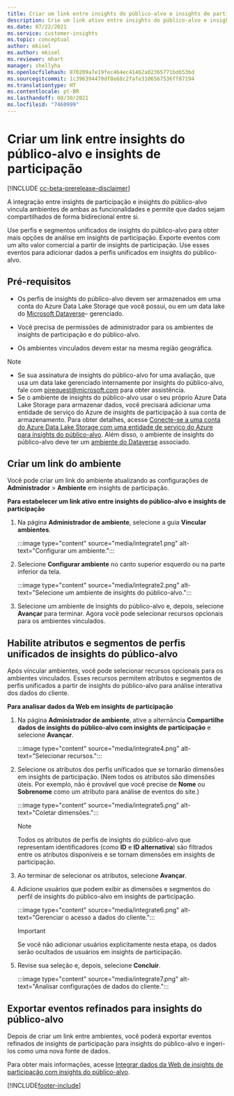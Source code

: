 ```yaml
---
title: Criar um link entre insights do público-alvo e insights de participação
description: Crie um link ativo entre insights do público-alvo e insights de participação para permitir o compartilhamento bidirecional de dados.
ms.date: 07/22/2021
ms.service: customer-insights
ms.topic: conceptual
author: mkisel
ms.author: mkisel
ms.reviewer: mhart
manager: shellyha
ms.openlocfilehash: 870209a7e19fec464ec41462a02365771bd653bd
ms.sourcegitcommit: 1c396394470df8e68c2fafe3106567536ff87194
ms.translationtype: HT
ms.contentlocale: pt-BR
ms.lasthandoff: 08/30/2021
ms.locfileid: "7460999"
---
```

# <a name="create-a-link-between-audience-insights-and-engagement-insights"></a>Criar um link entre insights do público-alvo e insights de participação

[!INCLUDE [cc-beta-prerelease-disclaimer](includes/cc-beta-prerelease-disclaimer.md)]

A integração entre insights de participação e insights do público-alvo vincula ambientes de ambas as funcionalidades e permite que dados sejam compartilhados de forma bidirecional entre si.

Use perfis e segmentos unificados de insights do público-alvo para obter mais opções de análise em insights de participação. Exporte eventos com um alto valor comercial a partir de insights de participação. Use esses eventos para adicionar dados a perfis unificados em insights do público-alvo.

## <a name="prerequisites"></a>Pré-requisitos

- Os perfis de insights do público-alvo devem ser armazenados em uma conta do Azure Data Lake Storage que você possui, ou em um data lake do [Microsoft Dataverse](/powerapps/maker/data-platform/data-platform-intro.md)&ndash; gerenciado. 

- Você precisa de permissões de administrador para os ambientes de insights de participação e do público-alvo.

- Os ambientes vinculados devem estar na mesma região geográfica.

> [!NOTE]
> - Se sua assinatura de insights do público-alvo for uma avaliação, que usa um data lake gerenciado internamente por insights do público-alvo, fale com [pirequest@microsoft.com](mailto:pirequest@microsoft.com) para obter assistência. 
> - Se o ambiente de insights do público-alvo usar o seu próprio Azure Data Lake Storage para armazenar dados, você precisará adicionar uma entidade de serviço do Azure de insights de participação à sua conta de armazenamento. Para obter detalhes, acesse [Conecte-se a uma conta do Azure Data Lake Storage com uma entidade de serviço do Azure para insights do público-alvo](../audience-insights/connect-service-principal.md). Além disso, o ambiente de insights do público-alvo deve ter um [ambiente do Dataverse](../audience-insights/get-started-paid.md) associado. 

## <a name="create-an-environment-link"></a>Criar um link do ambiente

Você pode criar um link do ambiente atualizando as configurações de **Administrador** > **Ambiente** em insights de participação.

**Para estabelecer um link ativo entre insights do público-alvo e insights de participação**

1. Na página **Administrador de ambiente**, selecione a guia **Vincular ambientes**.

    :::image type="content" source="media/integrate1.png" alt-text="Configurar um ambiente.":::

1. Selecione **Configurar ambiente** no canto superior esquerdo ou na parte inferior da tela.

     :::image type="content" source="media/integrate2.png" alt-text="Selecione um ambiente de insights do público-alvo.":::

1. Selecione um ambiente de insights do público-alvo e, depois, selecione **Avançar** para terminar. Agora você pode selecionar recursos opcionais para os ambientes vinculados.
 
## <a name="enable-audience-insights-unified-profiles-attributes-and-segments"></a>Habilite atributos e segmentos de perfis unificados de insights do público-alvo

Após vincular ambientes, você pode selecionar recursos opcionais para os ambientes vinculados. Esses recursos permitem atributos e segmentos de perfis unificados a partir de insights do público-alvo para análise interativa dos dados do cliente.

**Para analisar dados da Web em insights de participação**

1. Na página **Administrador de ambiente**, ative a alternância **Compartilhe dados de insights do público-alvo com insights de participação** e selecione **Avançar**.

    :::image type="content" source="media/integrate4.png" alt-text="Selecionar recursos.":::

1. Selecione os atributos dos perfis unificados que se tornarão dimensões em insights de participação. (Nem todos os atributos são dimensões úteis. Por exemplo, não é provável que você precise de **Nome** ou **Sobrenome** como um atributo para análise de eventos do site.)

    :::image type="content" source="media/integrate5.png" alt-text="Coletar dimensões.":::

   >[!NOTE]
   > Todos os atributos de perfis de insights do público-alvo que representam identificadores (como **ID** e **ID alternativa**) são filtrados entre os atributos disponíveis e se tornam dimensões em insights de participação.

1. Ao terminar de selecionar os atributos, selecione **Avançar**.
1. Adicione usuários que podem exibir as dimensões e segmentos do perfil de insights do público-alvo em insights de participação.

    :::image type="content" source="media/integrate6.png" alt-text="Gerenciar o acesso a dados do cliente.":::

   > [!IMPORTANT]
   > Se você não adicionar usuários explicitamente nesta etapa, os dados serão ocultados de usuários em insights de participação.

1. Revise sua seleção e, depois, selecione **Concluir**.

    :::image type="content" source="media/integrate7.png" alt-text="Analisar configurações de dados do cliente.":::

## <a name="export-refined-events-to-audience-insights"></a>Exportar eventos refinados para insights do público-alvo

Depois de criar um link entre ambientes, você poderá exportar eventos refinados de insights de participação para insights do público-alvo e ingeri-los como uma nova fonte de dados. 

Para obter mais informações, acesse [Integrar dados da Web de insights de participação com insights do público-alvo](../audience-insights/integrate-engagement-insights.md).

<!--
## Share engagement insights refined events with audience insights

After you create a link between environments, a new option becomes available for you to share [refined events](refined-events.md) with audience insights.

Consider the following when creating refined events for audience insights: 

- Provide a meaningful name for the refined event. It will be used as an activity name in audience insights.
- Select at least the following properties to create an activity in audience insights: 
    - Signal.Action.Name indicates the activity details.
    - Signal.User.Id maps with the customer ID.
    - Signal.View.Uri is a web address as a basis for segments or measures.
    - Signal.Export.Id is a primary key for events.
    - Signal.Timestamp determines the date and time for the activity.

To share refined events:

1. From the engagement insights menu, select **Data** and then select the **Events** tab.
2. On the **Action** menu, select **Share as activity**.

    :::image type="content" source="media/integrate8.png" alt-text="Data shared events settings.":::

3. You can view and stop actively shared events on the **Export and Sharing** tab.
4. -- per Michael K, we need a mock here (Mukesh needs to update to reflect what happens in AUI once a user shares a refined event (i.e. no longer AUI, data wrangler needs to go discover data in the storage, the shared event is available as a DS and entity, correct?)

### Attach refined events shared as activities to unified profiles in audience insights

You can bring customer web activity data from engagement insights into audience insights. In addition to transactional, demographic, or behavioral data, you can view activities on the web in unified customer profiles. You can then use these profiles to get insights such as segments, measures, and predictions for audience activation.

Follow the steps in [data unification](../audience-insights/data-unification.md) to map, match, and merge website authentication information to unified profiles in audience insights.

You can also share refined events that are now available in audience insights, identified as data sources and entities. 

Next, you can relate event data from engagement insights as unified activities in customer profiles.

### Relate refined event data as an activity of a customer profile

After unifying the data, you can configure the activity for the customer profile. For more information, go to [Customer activities](../audience-insights/activities.md).

:::image type="content" source="media/web-event-activity.png" alt-text="Activities page with expanded Edit activity pane.":::

Next, configure the new activity by using mapping elements: 

- **Primary Key**: Signal.Export.Id, a unique ID that is available for every event record in engagement insights. This property is automatically generated.

- **Timestamp**: Signal.Timestamp in the event property.

- **Event**: Signal.Name, the event name that you want to track.

- **Web address**: Signal.View.Uri that refers to the URI of the page that created the event.

- **Details**: Signal.Action.Name to represent the information to associate with the event. The selected property in this case indicates that the event is for email promotion.

- **Activity type**: In this example, we choose the existing activity type WebLog. This selection is a useful filter option to run prediction models or create segments based on this activity type.

- **Set up relationship**: This important setting ties the activity to existing customer profiles. **Signal.User.Id** is the identifier configured in the SDK to be collected. It relates to the user ID in other data sources that are configured in audience insights. 

This example configures the relationship between Signal.User.Id and RetailCustomers:CustomerRetailId, which is the primary key that was identified in the map step of the data unification process.

After processing the activities, you can review customer records and open a customer card to see activities from engagement insights in the timeline. 

> [!TIP]
> To find a customer ID that has an engagement insights activity, go to **Entities** and preview the data for the UnifiedActivity entity. **ActivityTypeDisplay = WebLog** contains the engagement insights activity configured in the preceding example. Copy the customer ID for one of those records and search<!--note from editor: Edit okay? I couldn't quite follow this.-- > for that ID on the **Customers** page.

--> 

[!INCLUDE[footer-include](../includes/footer-banner.md)]

